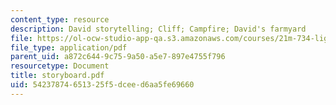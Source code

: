 ```yaml
---
content_type: resource
description: David storytelling; Cliff; Campfire; David's farmyard
file: https://ol-ocw-studio-app-qa.s3.amazonaws.com/courses/21m-734-lighting-design-for-the-theatre-fall-2003/54237874651325f5dceed6aa5fe69660_storyboard.pdf
file_type: application/pdf
parent_uid: a872c644-9c75-9a50-a5e7-897e4755f796
resourcetype: Document
title: storyboard.pdf
uid: 54237874-6513-25f5-dcee-d6aa5fe69660
---
```

